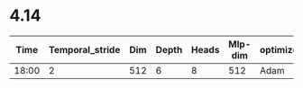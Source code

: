 # 4.14

| Time  | Temporal_stride | Dim  | Depth | Heads | Mlp-dim | optimizer | base_lr | weight_decay | train_batchsize | test_batchsize | epoch | Top-1  | Top-5  |
| ----- | --------------- | ---- | ----- | ----- | ------- | --------- | ------- | ------------ | --------------- | -------------- | :---- | ------ | ------ |
| 18:00 | 2               | 512  | 6     | 8     | 512     | Adam      | 0.0012  | 0.0001       | 128             | 128            | 80    | 78.46% | 95.94% |

